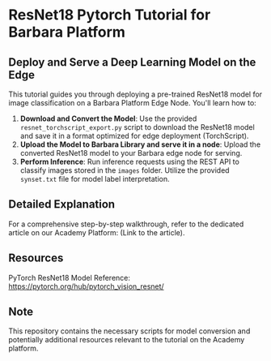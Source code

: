# ResNet18 Pytorch Tutorial for Barbara Platform

## Deploy and Serve a Deep Learning Model on the Edge

This tutorial guides you through deploying a pre-trained ResNet18 model for image classification on a Barbara Platform Edge Node. You'll learn how to:

1) **Download and Convert the Model**: Use the provided `resnet_torchscript_export.py` script to download the ResNet18 model and save it in a format optimized for edge deployment (TorchScript).
2) **Upload the Model to Barbara Library and serve it in a node**: Upload the converted ResNet18 model to your Barbara edge node for serving.
3) **Perform Inference**: Run inference requests using the REST API to classify images stored in the `images` folder. Utilize the provided `synset.txt` file for model label interpretation.

## Detailed Explanation

For a comprehensive step-by-step walkthrough, refer to the dedicated article on our Academy Platform: (Link to the article).

## Resources

PyTorch ResNet18 Model Reference: https://pytorch.org/hub/pytorch_vision_resnet/

## Note

This repository contains the necessary scripts for model conversion and potentially additional resources relevant to the tutorial on the Academy platform.
